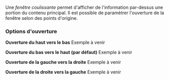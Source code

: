 Une *fenêtre coulissante* permet d'afficher de l'information par-dessus une portion du contenu principal. Il est possible de paramètrer l'ouverture de la fenêtre selon des points d'origine.
### Options d'ouverture

**Ouverture du haut vers le bas**
<m-message class="m-u--margin-top" skin="light" state="information">Exemple à venir</m-message>

**Ouverture du bas vers le haut (par défaut)**
<m-message class="m-u--margin-top" skin="light" state="information">Exemple à venir</m-message>

**Ouverture de la gauche vers la droite**
<m-message class="m-u--margin-top" skin="light" state="information">Exemple à venir</m-message>

**Ouverture de la droite vers la gauche**
<m-message class="m-u--margin-top" skin="light" state="information">Exemple à venir</m-message>